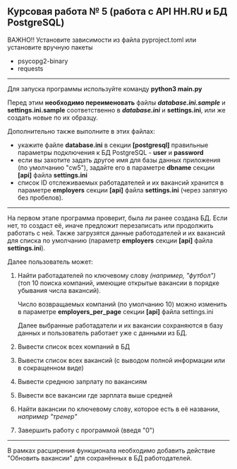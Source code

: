 ## Курсовая работа № 5 (работа с API HH.RU и БД PostgreSQL)

ВАЖНО!! Установите зависимости из файла pyproject.toml или установите вручную пакеты 
- psycopg2-binary
- requests

-------------------

Для запуска программы используйте команду __python3 main.py__

Перед этим __необходимо переименовать__ файлы ___database.ini.sample___ и __settings.ini.sample__ соответственно в ___database.ini___ и __settings.ini__, или же создать новые по их образцу.

Дополнительно также выполните в этих файлах:

- укажите файле __database.ini__ в секции __[postgresql]__ правильные параметры подключения к БД PostgreSQL - __user__ и __password__
- если вы захотите задать другое имя для базы данных приложения (по умолчанию "cw5"), задайте его в параметре __dbname__ секции __[api]__ файла __settings.ini__
- список ID отслеживаемых работадателей и их вакансий хранится в параметре __employers__ секции __[api]__ файла __settings.ini__ (через запятую без пробелов).

-------------------

На первом этапе программа проверит, была ли ранее создана БД. Если нет, то создаст её, иначе предложит перезаписать или продолжить работать с ней.
Также загрузятся данные работодателей и их вакансий для списка по умолчанию (параметр __employers__ секции __[api]__ файла __settings.ini__).

Далее пользователь может:

1. Найти работадателей по ключевому слову _(например, "футбол")_ (топ 10 поиска компаний, имеющие открытые вакансии в порядке убывания числа вакансий).

   Число возвращаемых компаний (по умолчанию 10) можно изменить в параметре __employers_per_page__ секции __[api]__ файла settings.ini

   Далее выбранные работадатели и их вакансии сохраняются в базу данных и пользователь работает уже с данными из БД.
2. Вывести список всех компаний в БД
3. Вывести список всех вакансий (с выводом полной информации или в сокращенном виде)
4. Вывести среднюю запрлату по вакансиям
5. Вывести все вакансии где зарплата выше средней
6. Найти вакансии по ключевому слову, которое есть в её названии, _например "тренер"_
0. Завершить работу с программой (введя "0")

-------------------

В рамках расширения функционала необходимо добавить действие "Обновить вакансии" для сохранённых в БД работодателей.
